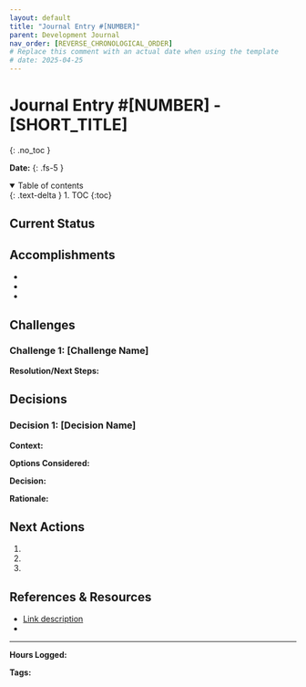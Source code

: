 ```yaml
---
layout: default
title: "Journal Entry #[NUMBER]"
parent: Development Journal
nav_order: [REVERSE_CHRONOLOGICAL_ORDER]
# Replace this comment with an actual date when using the template
# date: 2025-04-25
---
```


# Journal Entry #[NUMBER] - [SHORT_TITLE]
{: .no_toc }

**Date:** <!-- Add date here when using template -->
{: .fs-5 }

<details open markdown="block">
  <summary>
    Table of contents
  </summary>
  {: .text-delta }
1. TOC
{:toc}
</details>

## Current Status

<!-- Brief overview of the project's current state -->
<!-- Example: "Backend API development in progress, 60% complete" -->

## Accomplishments

<!-- List key accomplishments since the last entry -->
<!-- Use bullet points for clarity -->

- 
- 
- 

## Challenges

<!-- Describe any obstacles or problems encountered -->
<!-- Include both technical and project management challenges -->

### Challenge 1: [Challenge Name]

<!-- Description of challenge -->

**Resolution/Next Steps:**
<!-- How it was resolved or how we plan to resolve it -->

## Decisions

<!-- Document important decisions made and their rationale -->

### Decision 1: [Decision Name]

**Context:** 
<!-- What led to this decision being necessary -->

**Options Considered:**
<!-- List the options that were considered -->

**Decision:** 
<!-- What was decided -->

**Rationale:** 
<!-- Why this option was chosen -->

## Next Actions

<!-- List the specific tasks to focus on next -->
<!-- Include who is responsible if working on a team -->
<!-- Consider using priority indicators (High/Medium/Low) -->

1. 
2. 
3. 

## References & Resources

<!-- Include links to relevant documents, research, or tools -->
<!-- Example: Design mockups, research papers, libraries being used -->

- [Link description](URL)
- 

---

**Hours Logged:** <!-- Optional: Track time spent -->

**Tags:** <!-- Optional: Add relevant tags for searchability -->